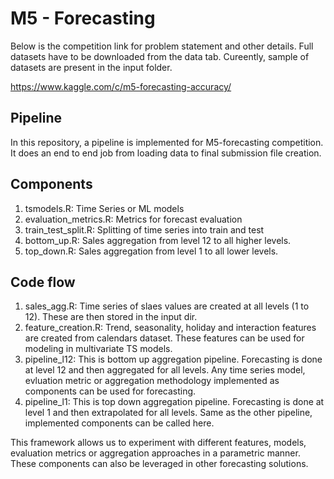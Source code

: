 # M5 - Forecasting
Below is the competition link for problem statement and other details. Full datasets have to be downloaded from the data tab. Cureently, sample of datasets are present in the input folder.


https://www.kaggle.com/c/m5-forecasting-accuracy/ 

## Pipeline
In this repository, a pipeline is implemented for M5-forecasting competition. It does an end to end job from loading data to final submission file creation.

## Components
1. tsmodels.R: Time Series or ML models
2. evaluation_metrics.R: Metrics for forecast evaluation
3. train_test_split.R: Splitting of time series into train and test
4. bottom_up.R: Sales aggregation from level 12 to all higher levels.
5. top_down.R: Sales aggregation from level 1 to all lower levels. 

## Code flow
1. sales_agg.R: Time series of slaes values are created at all levels (1 to 12). These are then stored in the input dir.
2. feature_creation.R: Trend, seasonality, holiday and interaction features are created from calendars dataset. These features can be used for modeling in multivariate TS models.
3. pipeline_l12: This is bottom up aggregation pipeline. Forecasting is done at level 12 and then aggregated for all levels. Any time series model, evluation metric or aggregation methodology implemented as components can be used for forecasting.
4. pipeline_l1: This is top down aggregation pipeline. Forecasting is done at level 1 and then extrapolated for all levels. Same as the other pipeline, implemented components can be called here.

This framework allows us to experiment with different features, models, evaluation metrics or aggregation approaches in a parametric manner. These components can also be leveraged in other forecasting solutions.
